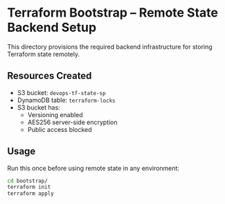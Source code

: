 # Terraform Bootstrap – Remote State Backend Setup

This directory provisions the required backend infrastructure for storing Terraform state remotely.

## Resources Created

- S3 bucket: `devops-tf-state-sp`
- DynamoDB table: `terraform-locks`
- S3 bucket has:
  - Versioning enabled
  - AES256 server-side encryption
  - Public access blocked

## Usage

Run this once before using remote state in any environment:

```bash
cd bootstrap/
terraform init
terraform apply